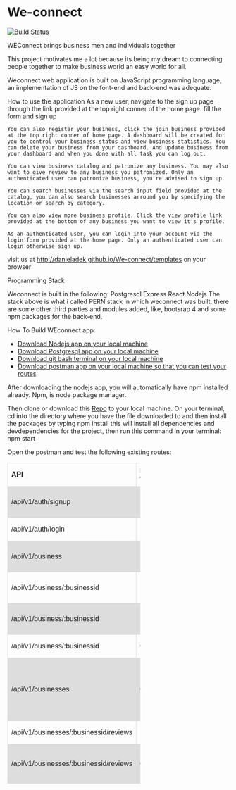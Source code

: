 # We-connect
[![Build Status](https://travis-ci.org/DanielAdek/We-connect.svg?branch=master)](https://travis-ci.org/DanielAdek/We-connect)

WEConnect brings business men and individuals together

This project motivates me a lot because its being my dream to connecting people together to make business world an easy world for all.

Weconnect web application is built on JavaScript programming language, an implementation of JS on the font-end and back-end was adequate.

How to use the application
    As a new user, navigate to the sign up page through the link provided at the top right conner of the home page.
    fill the form and sign up

    You can also register your business, click the join business provided at the top right conner of home page. A dashboard will be created for you to control your business status and view business statistics. You can delete your business from your dashboard. And update business from your dashboard and when you done with all task you can log out.

    You can view business catalog and patronize any business. You may also want to give review to any business you patronized. Only an authenticated user can patronize business, you're advised to sign up.

    You can search businesses via the search input field provided at the catalog, you can also search businesses arround you by specifying the location or search by category.

    You can also view more business profile. Click the view profile link provided at the bottom of any business you want to view it's profile.

    As an authenticated user, you can login into your account via the login form provided at the home page. Only an authenticated user can login otherwise sign up.

visit us at http://danieladek.github.io/We-connect/templates on your browser

Programming Stack

Weconnect is built in the following:
    Postgresql
    Express
    React
    Nodejs
The stack above is what i called PERN stack in which weconnect was built, there are some other third parties and modules added, like, bootsrap 4 and some npm packages for the back-end.

How To Build WEconnect app:
    <ul>
        <li><a href="https://nodejs.org/en/download/">Download Nodejs app on your local machine</a></li>
         <li><a href="https://www.enterprisedb.com/downloads/postgres-postgresql-downloads">Download Postgresql app on your local machine</a></li>
    <li><a href="https://git-scm.com/downloads">Download git bash terminal on your local machine</a></li>
    <li><a href="https://www.getpostman.com/apps">Download postman app on your local machine so that you can test your routes</a></li>
    </ul>
After downloading the nodejs app, you will automatically have npm installed already. Npm, is node package manager.

Then clone or download this <a href="https://github.com/DanielAdek/We-connect.git">Repo</a> to your local machine. On your terminal, cd into the directory where you have the file downloaded to and then install the packages by typing
    npm install
this will install all dependencies and devdependencies for the project, then run this command in your terminal:
    npm start

Open the postman and test the following existing routes:
    <html>
        <head>
          <style>
         table {
            font-family: arial, sans-serif;
            border-collapse: collapse;
            width: 60%;
        }
        td,
        th {
            border: 1px solid #dddddd;
            text-align: left;
            padding: 8px;
        }
        tr:nth-child(even) {
            background-color: #dddddd;
        }
        </style>
    </head>
    <body>
      <table>
        <tr>
            <th>API</th>
            <th>HTTP verb</th>
            <th>Action</th>
        </tr>
        <tr>
            <td>/api/v1/auth/signup</td>
            <td>POST</td>
            <td>Create new user</td>
        </tr>
        <tr>
            <td>/api/v1/auth/login</td>
            <td>POST</td>
            <td>Sign in user</td>
        </tr>
        <tr>
            <td>/api/v1/business</td>
            <td>POST</td>
            <td>Create new business</td>
        </tr>
        <tr>
            <td>/api/v1/business/:businessid</td>
            <td>PUT</td>
            <td>Update a business</td>
        </tr>
        <tr>
            <td>/api/v1/business/:businessid</td>
            <td>DELETE</td>
            <td>Remove a business</td>
        </tr>
        <tr>
            <td>/api/v1/business/:businessid</td>
            <td> GET</td>
            <td>Find one business</td>
        </tr>
        <tr>
            <td>/api/v1/businesses</td>
            <td>GET</td>
            <td>Find all business also find by location or category</td>
        </tr>
        <tr>
            <td>/api/v1/businesses/:businessid/reviews</td>
            <td>POST</td>
            <td>Create reviews</td>
        </tr>
        <tr>
            <td>/api/v1/businesses/:businessid/reviews</td>
            <td>GET</td>
            <td>Find reviews for a business</td>
        </tr>
        </table>
    </body>
</html>

